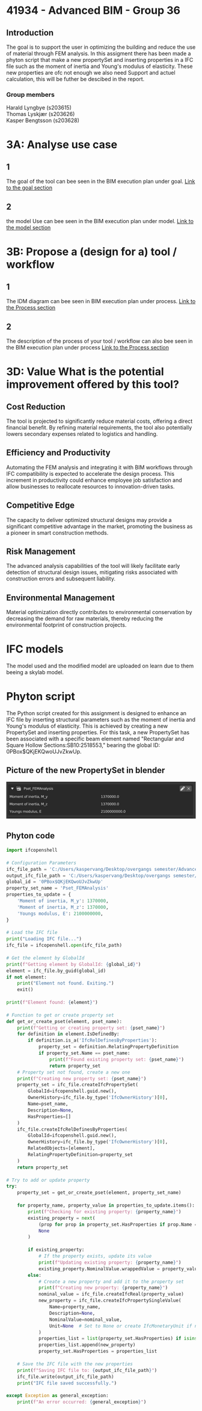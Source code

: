 # 41934 - Advanced BIM - Group 36

## Introduction
The goal is to support the user in optimizing the building and reduce the use of material through FEM analysis. In this assigment there has been made a phyton script that make a new propertySet and inserting properties in a IFC file such as the moment of inertia and Young's modulus of elasticity. These new properties are ofc not enough we also need Support and actuel calculation, this will be futher be descibed in the report.

### Group members
Harald Lyngbye (s203615)  
Thomas Lyskjær (s203626)  
Kasper Bengtsson (s203628)



# 3A: Analyse use case
## 1
The goal of the tool can bee seen in the BIM execution plan under goal.
[Link to the goal section](BIM_ExecutionPlan.md#Goal)

## 2
the model Use  can bee seen in the BIM execution plan under model.
[Link to the model section](BIM_ExecutionPlan.md#Model)

# 3B: Propose a (design for a) tool / workflow
## 1
The IDM diagram can bee seen in BIM execution plan under process.
[Link to the Process section](BIM_ExecutionPlan.md#process)

## 2
The description of the process of your tool / workflow can also bee seen in the BIM execution plan under process
[Link to the Process section](BIM_ExecutionPlan.md#Description)


# 3D: Value What is the potential improvement offered by this tool? 

## Cost Reduction

The tool is projected to significantly reduce material costs, offering a direct financial benefit. By refining material requirements, the tool also potentially lowers secondary expenses related to logistics and handling.

## Efficiency and Productivity

Automating the FEM analysis and integrating it with BIM workflows through IFC compatibility is expected to accelerate the design process. This increment in productivity could enhance employee job satisfaction and allow businesses to reallocate resources to innovation-driven tasks.

## Competitive Edge

The capacity to deliver optimized structural designs may provide a significant competitive advantage in the market, promoting the business as a pioneer in smart construction methods.

## Risk Management

The advanced analysis capabilities of the tool will likely facilitate early detection of structural design issues, mitigating risks associated with construction errors and subsequent liability.

## Environmental Management

Material optimization directly contributes to environmental conservation by decreasing the demand for raw materials, thereby reducing the environmental footprint of construction projects.

# IFC models

The model used and the modified model are uploaded on learn due to them beeing a skylab model.

# Phyton script 
The Python script created for this assignment is designed to enhance an IFC file by inserting structural parameters such as the moment of inertia and Young's modulus of elasticity. This is achieved by creating a new PropertySet and inserting properties. For this task, a new PropertySet has been associated with a specific beam element named "Rectangular and Square Hollow Sections:SB10:2518553," bearing the global ID: 0PBox$QKjEKQwoUJvZkwUp.
## Picture of the new PropertySet in blender
![Alt text](property_set.JPG)


## Phyton code


```python
import ifcopenshell

# Configuration Parameters
ifc_file_path = 'C:/Users/kaspervang/Desktop/overgangs semester/Advance BIM/A2/LLYN - STRU.ifc'
output_ifc_file_path = 'C:/Users/kaspervang/Desktop/overgangs semester/Advance BIM/A3/LLYN - STRU_Modified.ifc'
global_id = '0PBox$QKjEKQwoUJvZkwUp'
property_set_name = 'Pset_FEMAnalysis'
properties_to_update = {
    'Moment of inertia, M_y': 1370000,
    'Moment of inertia, M_z': 1370000,
    'Youngs modulus, E': 2100000000,
}

# Load the IFC file
print("Loading IFC file...")
ifc_file = ifcopenshell.open(ifc_file_path)

# Get the element by GlobalId
print(f"Getting element by GlobalId: {global_id}")
element = ifc_file.by_guid(global_id)
if not element:
    print("Element not found. Exiting.")
    exit()

print(f"Element found: {element}")

# Function to get or create property set
def get_or_create_pset(element, pset_name):
    print(f"Getting or creating property set: {pset_name}")
    for definition in element.IsDefinedBy:
        if definition.is_a('IfcRelDefinesByProperties'):
            property_set = definition.RelatingPropertyDefinition
            if property_set.Name == pset_name:
                print(f"Found existing property set: {pset_name}")
                return property_set
    # Property set not found, create a new one
    print(f"Creating new property set: {pset_name}")
    property_set = ifc_file.createIfcPropertySet(
        GlobalId=ifcopenshell.guid.new(),
        OwnerHistory=ifc_file.by_type('IfcOwnerHistory')[0],
        Name=pset_name,
        Description=None,
        HasProperties=[]
    )
    ifc_file.createIfcRelDefinesByProperties(
        GlobalId=ifcopenshell.guid.new(),
        OwnerHistory=ifc_file.by_type('IfcOwnerHistory')[0],
        RelatedObjects=[element],
        RelatingPropertyDefinition=property_set
    )
    return property_set

# Try to add or update property
try:
    property_set = get_or_create_pset(element, property_set_name)

    for property_name, property_value in properties_to_update.items():
        print(f"Checking for existing property: {property_name}")
        existing_property = next(
            (prop for prop in property_set.HasProperties if prop.Name == property_name),
            None
        )

        if existing_property:
            # If the property exists, update its value
            print(f"Updating existing property: {property_name}")
            existing_property.NominalValue.wrappedValue = property_value
        else:
            # Create a new property and add it to the property set
            print(f"Creating new property: {property_name}")
            nominal_value = ifc_file.createIfcReal(property_value)
            new_property = ifc_file.createIfcPropertySingleValue(
                Name=property_name,
                Description=None,
                NominalValue=nominal_value,
                Unit=None  # Set to None or create IfcMonetaryUnit if necessary
            )
            properties_list = list(property_set.HasProperties) if isinstance(property_set.HasProperties, tuple) else property_set.HasProperties
            properties_list.append(new_property)
            property_set.HasProperties = properties_list

    # Save the IFC file with the new properties
    print(f"Saving IFC file to: {output_ifc_file_path}")
    ifc_file.write(output_ifc_file_path)
    print("IFC file saved successfully.")

except Exception as general_exception:
    print(f"An error occurred: {general_exception}")






